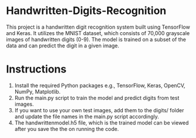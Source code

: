 # Handwritten-Digits-Recognition

This project is a handwritten digit recognition system built using TensorFlow and Keras. It utilizes the MNIST dataset, which consists of 70,000 grayscale images of handwritten digits (0-9). The model is trained on a subset of the data and can predict the digit in a given image.

# Instructions

1. Install the required Python packages e.g., TensorFlow, Keras, OpenCV, NumPy, Matplotlib.
2. Run the main.py script to train the model and predict digits from test images.
3. If you want to use your own test images, add them to the digits/ folder and update the file names in the main.py script accordingly.
4. The handwrittenmodel.h5 file, which is the trained model can be viewed after you save the the on running the code.
